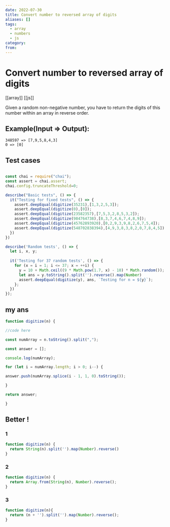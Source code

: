 ```yaml
---
date: 2022-07-30
title: Convert number to reversed array of digits
aliases: []
tags:
  - array
  - numbers
  - js
category: 
from: 
---
```

# Convert number to reversed array of digits
[[array]] [[js]]

Given a random non-negative number, you have to return the digits of this number within an array in reverse order.

## Example(Input => Output):

```
348597 => [7,9,5,8,4,3]
0 => [0]
```

## Test cases
```js

const chai = require("chai");
const assert = chai.assert;
chai.config.truncateThreshold=0;

describe("Basic tests", () => {
  it("Testing for fixed tests", () => {
    assert.deepEqual(digitize(35231),[1,3,2,5,3]);
    assert.deepEqual(digitize(0),[0]);
    assert.deepEqual(digitize(23582357),[7,5,3,2,8,5,3,2]);
    assert.deepEqual(digitize(984764738),[8,3,7,4,6,7,4,8,9]);
    assert.deepEqual(digitize(45762893920),[0,2,9,3,9,8,2,6,7,5,4]);
    assert.deepEqual(digitize(548702838394),[4,9,3,8,3,8,2,0,7,8,4,5]);
  })
})

describe('Random tests', () => {
  let i, x, y;
  
  it('Testing for 37 random tests', () => {
    for (x = i = 1; i <= 37; x = ++i) {
      y = 10 + Math.ceil((9 * Math.pow(1.7, x) - 10) * Math.random());
      let ans = y.toString().split('').reverse().map(Number)
      assert.deepEqual(digitize(y), ans, `Testing for n = ${y}`);
    };
  })
});

```

## my ans
```js
function digitize(n) {

//code here

const numArray = n.toString().split(",");

const answer = [];

console.log(numArray);

for (let i = numArray.length; i > 0; i--) {

answer.push(numArray.splice(i - 1, 1, 0).toString());

}

return answer;

}
```

## Better !
### 1 

```js
function digitize(n) {
  return String(n).split('').map(Number).reverse()
}
```
### 2 
```typescript
function digitize(n) {
  return Array.from(String(n), Number).reverse();
}
```
### 3 
```js
function digitize(n){
  return (n + '').split('').map(Number).reverse();
}
```